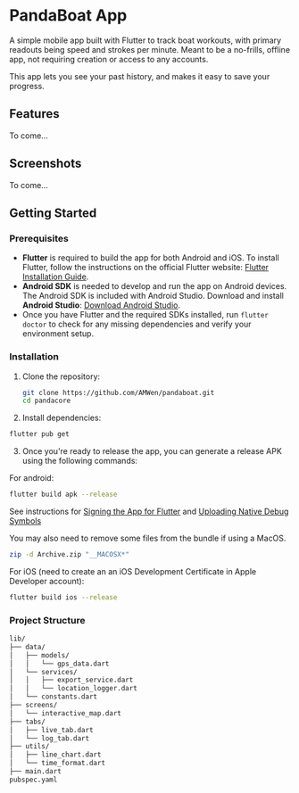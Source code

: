 # PandaBoat App

A simple mobile app built with Flutter to track boat workouts, with primary readouts being speed and strokes per minute. Meant to be a no-frills, offline app, not requiring creation or access to any accounts.

This app lets you see your past history, and makes it easy to save your progress.

## Features

To come... 

## Screenshots
To come... 

## Getting Started

### Prerequisites

- **Flutter** is required to build the app for both Android and iOS. To install Flutter, follow the instructions on the official Flutter website: [Flutter Installation Guide](https://flutter.dev/docs/get-started/install).
- **Android SDK** is needed to develop and run the app on Android devices. The Android SDK is included with Android Studio. Download and install **Android Studio**: [Download Android Studio](https://developer.android.com/studio).
- Once you have Flutter and the required SDKs installed, run `flutter doctor` to check for any missing dependencies and verify your environment setup.

### Installation

1. Clone the repository:
   ```bash
   git clone https://github.com/AMWen/pandaboat.git
   cd pandacore
    ```

2. Install dependencies:
```bash
flutter pub get
```

3. Once you're ready to release the app, you can generate a release APK using the following commands:

For android:
```bash
flutter build apk --release
```

See instructions for [Signing the App for Flutter](https://docs.flutter.dev/deployment/android#sign-the-app) and [Uploading Native Debug Symbols](https://stackoverflow.com/questions/62568757/playstore-error-app-bundle-contains-native-code-and-youve-not-uploaded-debug)

You may also need to remove some files from the bundle if using a MacOS.
```bash
zip -d Archive.zip "__MACOSX*"
```

For iOS (need to create an an iOS Development Certificate in Apple Developer account):
```bash
flutter build ios --release
```

### Project Structure

```bash
lib/
├── data/
│   ├── models/
│   │   └── gps_data.dart
│   └── services/
│   │   ├── export_service.dart
│   │   └── location_logger.dart
│   └── constants.dart
├── screens/
│   └── interactive_map.dart
├── tabs/
│   ├── live_tab.dart
│   └── log_tab.dart
├── utils/
│   ├── line_chart.dart
│   └── time_format.dart
├── main.dart
pubspec.yaml
```
